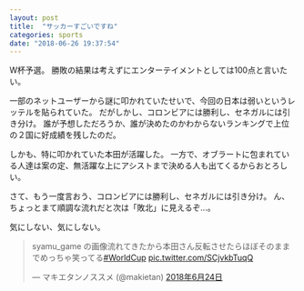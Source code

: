 ```yaml
---
layout: post
title:  "サッカーすごいですね"
categories: sports
date: "2018-06-26 19:37:54"
---
```


W杯予選。
勝敗の結果は考えずにエンターテイメントとしては100点と言いたい。

一部のネットユーザーから謎に叩かれていたせいで、今回の日本は弱いというレッテルを貼られていた。
だがしかし、コロンビアには勝利し、セネガルには引き分け。
誰が予想しただろうか、誰が決めたのかわからないランキングで上位の２国に好成績を残したのだ。

しかも、特に叩かれていた本田が活躍した。
一方で、オブラートに包まれている人達は案の定、無活躍な上にアシストまで決める人も出てくるからおとろしい。

さて、もう一度言おう、コロンビアには勝利し、セネガルには引き分け。
ん、ちょっとまて順調な流れだと次は「敗北」に見えるぞ...。

気にしない、気にしない。

<blockquote class="twitter-tweet  tw-align-center" data-lang="ja"><p lang="ja" dir="ltr">syamu_game の画像流れてきたから本田さん反転させたらほぼそのままでめっちゃ笑ってる<a href="https://twitter.com/hashtag/WorldCup?src=hash&amp;ref_src=twsrc%5Etfw">#WorldCup</a> <a href="https://t.co/SCjvkbTuqQ">pic.twitter.com/SCjvkbTuqQ</a></p>&mdash; マキエタンノススメ (@makietan) <a href="https://twitter.com/makietan/status/1010927903557627904?ref_src=twsrc%5Etfw">2018年6月24日</a></blockquote>
<script async src="https://platform.twitter.com/widgets.js" charset="utf-8"></script>
